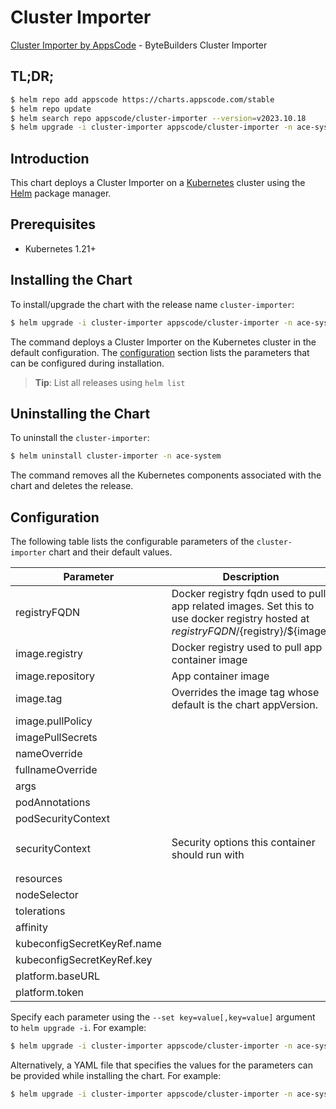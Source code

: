 # Cluster Importer

[Cluster Importer by AppsCode](https://github.com/bytebuilders) - ByteBuilders Cluster Importer

## TL;DR;

```bash
$ helm repo add appscode https://charts.appscode.com/stable
$ helm repo update
$ helm search repo appscode/cluster-importer --version=v2023.10.18
$ helm upgrade -i cluster-importer appscode/cluster-importer -n ace-system --create-namespace --version=v2023.10.18
```

## Introduction

This chart deploys a Cluster Importer on a [Kubernetes](http://kubernetes.io) cluster using the [Helm](https://helm.sh) package manager.

## Prerequisites

- Kubernetes 1.21+

## Installing the Chart

To install/upgrade the chart with the release name `cluster-importer`:

```bash
$ helm upgrade -i cluster-importer appscode/cluster-importer -n ace-system --create-namespace --version=v2023.10.18
```

The command deploys a Cluster Importer on the Kubernetes cluster in the default configuration. The [configuration](#configuration) section lists the parameters that can be configured during installation.

> **Tip**: List all releases using `helm list`

## Uninstalling the Chart

To uninstall the `cluster-importer`:

```bash
$ helm uninstall cluster-importer -n ace-system
```

The command removes all the Kubernetes components associated with the chart and deletes the release.

## Configuration

The following table lists the configurable parameters of the `cluster-importer` chart and their default values.

|          Parameter          |                                                             Description                                                              |                                                                    Default                                                                     |
|-----------------------------|--------------------------------------------------------------------------------------------------------------------------------------|------------------------------------------------------------------------------------------------------------------------------------------------|
| registryFQDN                | Docker registry fqdn used to pull app related images. Set this to use docker registry hosted at ${registryFQDN}/${registry}/${image} | <code>ghcr.io</code>                                                                                                                           |
| image.registry              | Docker registry used to pull app container image                                                                                     | <code>appscode</code>                                                                                                                          |
| image.repository            | App container image                                                                                                                  | <code>ace</code>                                                                                                                               |
| image.tag                   | Overrides the image tag whose default is the chart appVersion.                                                                       | <code>""</code>                                                                                                                                |
| image.pullPolicy            |                                                                                                                                      | <code>Always</code>                                                                                                                            |
| imagePullSecrets            |                                                                                                                                      | <code>[]</code>                                                                                                                                |
| nameOverride                |                                                                                                                                      | <code>""</code>                                                                                                                                |
| fullnameOverride            |                                                                                                                                      | <code>""</code>                                                                                                                                |
| args                        |                                                                                                                                      | <code>[]</code>                                                                                                                                |
| podAnnotations              |                                                                                                                                      | <code>{}</code>                                                                                                                                |
| podSecurityContext          |                                                                                                                                      | <code>{}</code>                                                                                                                                |
| securityContext             | Security options this container should run with                                                                                      | <code>{"allowPrivilegeEscalation":false,"capabilities":{"drop":["ALL"]},"runAsNonRoot":true,"seccompProfile":{"type":"RuntimeDefault"}}</code> |
| resources                   |                                                                                                                                      | <code>{}</code>                                                                                                                                |
| nodeSelector                |                                                                                                                                      | <code>{}</code>                                                                                                                                |
| tolerations                 |                                                                                                                                      | <code>[]</code>                                                                                                                                |
| affinity                    |                                                                                                                                      | <code>{}</code>                                                                                                                                |
| kubeconfigSecretKeyRef.name |                                                                                                                                      | <code>""</code>                                                                                                                                |
| kubeconfigSecretKeyRef.key  |                                                                                                                                      | <code>""</code>                                                                                                                                |
| platform.baseURL            |                                                                                                                                      | <code>""</code>                                                                                                                                |
| platform.token              |                                                                                                                                      | <code>""</code>                                                                                                                                |


Specify each parameter using the `--set key=value[,key=value]` argument to `helm upgrade -i`. For example:

```bash
$ helm upgrade -i cluster-importer appscode/cluster-importer -n ace-system --create-namespace --version=v2023.10.18 --set registryFQDN=ghcr.io
```

Alternatively, a YAML file that specifies the values for the parameters can be provided while
installing the chart. For example:

```bash
$ helm upgrade -i cluster-importer appscode/cluster-importer -n ace-system --create-namespace --version=v2023.10.18 --values values.yaml
```
